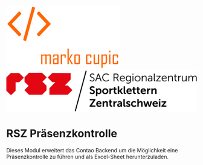![Alt text](docs/logo.png?raw=true "logo")
![Alt text](docs/rsz-logo.png?raw=true "Regionalzentrum Sportklettern Zentralschweiz")


# RSZ Präsenzkontrolle

Dieses Modul erweitert das Contao Backend um die Möglichkeit eine Präsenzkontrolle zu führen und als Excel-Sheet herunterzuladen. 

